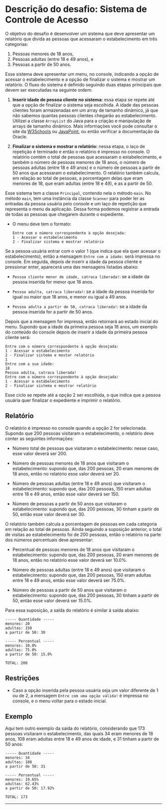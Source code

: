 # Descrição do desafio: Sistema de Controle de Acesso

O objetivo do desafio é desenvolver um sistema que deve apresentar um relatório que divida as pessoas que acessaram o estabelecimento em três categorias:

1. Pessoas menores de 18 anos,
2. Pessoas adultas (entre 18 e 49 anos), e
3. Pessoas a partir de 50 anos.

Esse sistema deve apresentar um menu, no console, indicando a opção de acessar o estabelecimento e a opção de finalizar o sistema e mostrar um relatório. O fluxo do sistema é definido seguindo duas etapas principais que devem ser executadas na seguinte ordem:

1. **Inserir idade de pessoa cliente no sistema:** essa etapa se repete até que a opção de finalizar o sistema seja escolhida. A idade das pessoas clientes foram armazenadas em um array de tamanho dinâmico, já que não sabemos quantas pessoas clientes chegarão ao estabelecimento. Utilizei a classe `ArrayList` do Java para a criação e manipulação de arrays de tamanho dinâmico. Mais informações você pode consultar o site da [W3Schools](https://www.w3schools.com/java/java_arraylist.asp) ou [JavaPoint](https://www.javatpoint.com/java-arraylist), ou então verificar a documentação da Oracle.

2. **Finalizar o sistema e mostrar o relatório:** nessa etapa, o laço de repetição é terminado e então o relatório é impresso no console. O relatório contém o total de pessoas que acessaram o estabelecimento, e também o número de pessoas menores de 18 anos, o número de pessoas adultas (entre 18 e 49 anos) e o número de pessoas a partir de 50 anos que acessaram o estabelecimento. O relatório também calcula, em relação ao total de pessoas, a porcentagem delas que eram menores de 18, que eram adultas (entre 18 e 49), e as a partir de 50.

Esse sistema tem a classe `Principal`, contendo nela o método `main`. No método `main`, tem uma instância da classe `Scanner` para poder ler as entradas da pessoa usuária pelo console e um laço de repetição que representa o menu da aplicação. Dessa forma podemos registrar a entrada de todas as pessoas que chegarem durante o expediente.

- O menu deve tem o formato:

    ```
    Entre com o número correspondente à opção desejada:
    1 - Acessar o estabelecimento
    2 - Finalizar sistema e mostrar relatório
    ```
Se a pessoa usuária entrar com o valor 1 (que indica que ela quer acessar o estabelecimento), então a mensagem `Entre com a idade:` será impressa no console. Em seguida, depois de inserir a idade da pessoa cliente e pressionar enter, aparecerá uma das mensagens listadas abaixo:

- `Pessoa cliente menor de idade, catraca liberada!`: se a idade da pessoa inserida for menor que 18 anos.

- `Pessoa adulta, catraca liberada!`: se a idade da pessoa inserida for igual ou maior que 18 anos, e menor ou igual a 49 anos.

- `Pessoa adulta a partir de 50, catraca liberada!`: se a idade da pessoa inserida for a partir de 50 anos.

Depois que a mensagem for impressa, então retornará ao estado inicial do menu. Supondo que a idade da primeira pessoa seja 18 anos, um exemplo do conteúdo do console depois de inserir a idade da primeira pessoa cliente será:
```
Entre com o número correspondente à opção desejada:
1 - Acessar o estabelecimento
2 - Finalizar sistema e mostar relatório
1
Entre com a sua idade:
18
Pessoa adulta, catraca liberada!
Entre com o número correspondente à opção desejada:
1 - Acessar o estabelecimento
2 - Finalizar sistema e mostrar relatório
```
Esse ciclo se repete até a opção 2 ser escolhida, o que indica que a pessoa usuária quer finalizar o expediente e imprimir o relatório.

## Relatório

O relatório é impresso no console quando a opção 2 for selecionada. Supondo que 200 pessoas visitaram o estabelecimento, o relatório deve conter as seguintes informações:

- Número total de pessoas que visitaram o estabelecimento: nesse caso, esse valor deverá ser 200.

- Número de pessoas menores de 18 anos que visitaram o estabelecimento: supondo que, das 200 pessoas, 20 eram menores de 18 anos, então no relatório esse valor deverá ser 20.

- Número de pessoas adultas (entre 18 e 49 anos) que visitaram o estabelecimento: supondo que, das 200 pessoas, 150 eram adultas entre 18 e 49 anos, então esse valor deverá ser 150.

- Número de pessoas a partir de 50 anos que visitaram o estabelecimento: supondo que, das 200 pessoas, 30 tinham a partir de 50, então esse valor deverá ser 30.


O relatório também calcula a porcentagem de pessoas em cada categoria em relação ao total de pessoas. Ainda seguindo a suposição anterior, o total de visitas ao estabelecimento foi de 200 pessoas, então o relatório na parte dos números percentuais deve apresentar:

- Percentual de pessoas menores de 18 anos que visitaram o estabelecimento: supondo que, das 200 pessoas, 20 eram menores de 18 anos, então no relatório esse valor deverá ser 10.0%.

- Número de pessoas adultas (entre 18 e 49 anos) que visitaram o estabelecimento: supondo que, das 200 pessoas, 150 eram adultas entre 18 e 49 anos, então esse valor deverá ser 75.0%.

- Número de pessoas a partir de 50 anos que visitaram o estabelecimento: supondo que, das 200 pessoas, 30 tinham a partir de 50, então esse valor deverá ser 15.0%.

Para essa suposição, a saída do relatório é similar à saída abaixo:
```
----- Quantidade -----
menores: 20
adultas: 150
a partir de 50: 30

----- Percentual -----
menores: 10.0%
adultas: 75.0%
a partir de 50: 15.0%

TOTAL: 200
```

## Restrições

- Caso a opção inserida pela pessoa usuária seja um valor diferente de 1 ou de 2, a mensagem `Entre com uma opção válida!` é impressa no console, e o menu voltar para o estado inicial.

## Exemplo

Aqui tem outro exemplo da saída do relatório, considerando que 173 pessoas visitaram o estabelecimento, das quais 34 eram menores de 18 anos, 108 eram adultas entre 18 e 49 anos de idade, e 31 tinham a partir de 50 anos:
```
----- Quantidade -----
menores: 34
adultas: 108
a partir de 50: 31

----- Percentual -----
menores: 19.65%
adultas: 62.43%
a partir de 50: 17.92%

TOTAL: 173
```
---